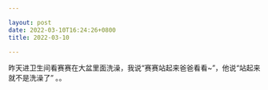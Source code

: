 ```yaml
---

layout: post
date: 2022-03-10T16:24:26+0800
title: 2022-03-10

---
```


昨天进卫生间看赛赛在大盆里面洗澡，我说“赛赛站起来爸爸看看~”，他说“站起来就不是洗澡了” 。。

